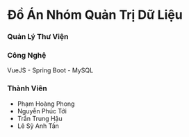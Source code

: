 # Đồ Án Nhóm Quản Trị Dữ Liệu

### Quản Lý Thư Viện

### Công Nghệ
VueJS - Spring Boot - MySQL

### Thành Viên 
- Phạm Hoàng Phong
- Nguyễn Phúc Tới
- Trần Trung Hậu
- Lê Sỹ Anh Tấn
